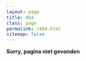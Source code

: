 ```yaml
---
layout: page
title: 404
class: page
permalink: /404.html
sitemap: false
---
```

**Sorry, pagina niet gevonden**
